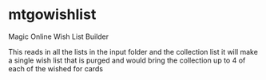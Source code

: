 mtgowishlist
============

Magic Online Wish List Builder

This reads in all the lists in the input folder and the collection list
it will make a single wish list that is purged and would bring the collection
up to 4 of each of the wished for cards
